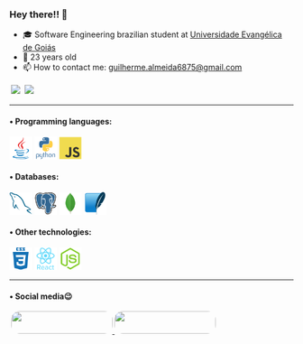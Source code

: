 ### Hey there!! 👋

- 🎓 Software Engineering brazilian student at [Universidade Evangélica de Goiás](https://www4.unievangelica.edu.br/)
- 🧢 23 years old
- 📫 How to contact me: guilherme.almeida6875@gmail.com 

<div style="text-align:left; align-items:center;">
   <img height="120em" style="margin: 0.5%" src="https://github-readme-stats.vercel.app/api?username=oguialmeida&show_icons=true&theme=tokyonight&include_all_commits=false&count_private=true"/>
   <img height="120em" style="margin: 0.5%" src="https://github-readme-stats.vercel.app/api/top-langs/?username=oguialmeida&layout=compact&langs_count=16&theme=tokyonight"/>
</div>

<hr>

 ####  • Programming languages: 
<div style="text-align:left; align-items:center;>
  <img alt="Gui-C" height="40" width="40" src="https://github.com/devicons/devicon/blob/master/icons/cplusplus/cplusplus-original.svg"/>
  <img alt="Gui-C" height="40" width="40" src="https://github.com/devicons/devicon/blob/master/icons/java/java-original.svg"/> 
  <img alt="Gui-C" height="40" width="40" src="https://github.com/devicons/devicon/blob/master/icons/python/python-original-wordmark.svg"/> 
  <img alt="Gui-C" height="40" width="40" src="https://github.com/devicons/devicon/blob/master/icons/javascript/javascript-original.svg"/>
</div>  
   
#### • Databases:
<div style="text-align:left; align-items:center;">  
  <img alt="Gui-C" height="40" width="40" src="https://github.com/devicons/devicon/blob/master/icons/mysql/mysql-original.svg"/>
  <img alt="Gui-C" height="40" width="40" src="https://github.com/devicons/devicon/blob/master/icons/postgresql/postgresql-original.svg"/>
  <img alt="Gui-C" height="40" width="40" src="https://github.com/devicons/devicon/blob/master/icons/mongodb/mongodb-original.svg"/>
  <img alt="Gui-C" height="40" width="40" src="https://github.com/devicons/devicon/blob/master/icons/sqlite/sqlite-original.svg"/>
</div>    

 #### • Other technologies:
<div style="text-align:left; align-items:center;>  
  <img alt="Gui-C" height="40" width="40" src="https://github.com/devicons/devicon/blob/master/icons/html5/html5-plain-wordmark.svg"/>
  <img alt="Gui-C" height="40" width="40" src="https://github.com/devicons/devicon/blob/master/icons/css3/css3-plain-wordmark.svg"/>
  <img alt="Gui-C" height="40" width="40" src="https://github.com/devicons/devicon/blob/master/icons/react/react-original-wordmark.svg"/>
  <img alt="Gui-C" height="40" width="40" src="https://github.com/devicons/devicon/blob/master/icons/nodejs/nodejs-plain.svg"/>
</div> 

<hr>
   
 #### • Social media😉  
  
<div style="text-align:left; align-items:center; margin: 0.5%">
   <a href="https://www.instagram.com/guilherme_g0/" target="_blank">
      <img height="40" width="180" src="https://img.shields.io/badge/-Instagram-%23E4405F?style=for-the-badge&logo=instagram&logoColor=white" 
      style="border-radius:15px" target="_blank"/>
   </a>

   <a href="https://www.linkedin.com/in/guilherme-almeida-23743421a/" target="_blank">
      <img height="40" width="180" src="https://img.shields.io/badge/-LinkedIn-%230077B5?style=for-the-badge&logo=linkedin&logoColor=white"
      style="border-radius:15px" target="_blank"/>
   </a>
</div>  
